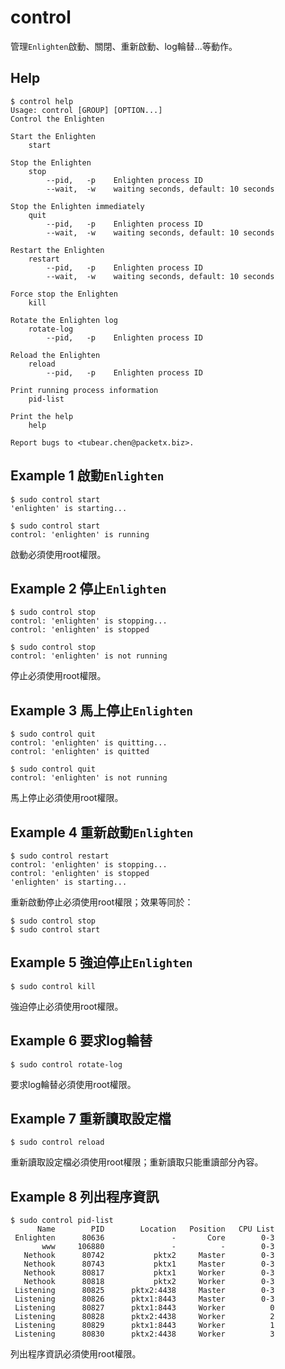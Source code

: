 control
===========

管理`Enlighten`啟動、關閉、重新啟動、log輪替...等動作。

Help
-----------

```
$ control help
Usage: control [GROUP] [OPTION...]
Control the Enlighten

Start the Enlighten
    start

Stop the Enlighten
    stop
        --pid,   -p    Enlighten process ID
        --wait,  -w    waiting seconds, default: 10 seconds

Stop the Enlighten immediately
    quit
        --pid,   -p    Enlighten process ID
        --wait,  -w    waiting seconds, default: 10 seconds

Restart the Enlighten
    restart
        --pid,   -p    Enlighten process ID
        --wait,  -w    waiting seconds, default: 10 seconds

Force stop the Enlighten
    kill

Rotate the Enlighten log
    rotate-log
        --pid,   -p    Enlighten process ID

Reload the Enlighten
    reload
        --pid,   -p    Enlighten process ID

Print running process information
    pid-list

Print the help
    help

Report bugs to <tubear.chen@packetx.biz>.
```

Example 1 啟動`Enlighten`
-----------

```
$ sudo control start
'enlighten' is starting...

$ sudo control start
control: 'enlighten' is running
```

啟動必須使用root權限。

Example 2 停止`Enlighten`
-----------

```
$ sudo control stop
control: 'enlighten' is stopping...
control: 'enlighten' is stopped

$ sudo control stop
control: 'enlighten' is not running
```

停止必須使用root權限。

Example 3 馬上停止`Enlighten`
-------------

```
$ sudo control quit
control: 'enlighten' is quitting...
control: 'enlighten' is quitted

$ sudo control quit
control: 'enlighten' is not running
```

馬上停止必須使用root權限。

Example 4 重新啟動`Enlighten`
-------------

```
$ sudo control restart
control: 'enlighten' is stopping...
control: 'enlighten' is stopped
'enlighten' is starting...
```

重新啟動停止必須使用root權限；效果等同於：

```
$ sudo control stop
$ sudo control start
```

Example 5 強迫停止`Enlighten`
------------

```
$ sudo control kill
```

強迫停止必須使用root權限。

Example 6 要求log輪替
------------

```
$ sudo control rotate-log
```

要求log輪替必須使用root權限。

Example 7 重新讀取設定檔
------------

```
$ sudo control reload
```

重新讀取設定檔必須使用root權限；重新讀取只能重讀部分內容。

Example 8 列出程序資訊
------------

```
$ sudo control pid-list
      Name        PID        Location   Position   CPU List
 Enlighten      80636               -       Core        0-3
       www     106880               -          -        0-3
   Nethook      80742           pktx2     Master        0-3
   Nethook      80743           pktx1     Master        0-3
   Nethook      80817           pktx1     Worker        0-3
   Nethook      80818           pktx2     Worker        0-3
 Listening      80825      pktx2:4438     Master        0-3
 Listening      80826      pktx1:8443     Master        0-3
 Listening      80827      pktx1:8443     Worker          0
 Listening      80828      pktx2:4438     Worker          2
 Listening      80829      pktx1:8443     Worker          1
 Listening      80830      pktx2:4438     Worker          3
```

列出程序資訊必須使用root權限。
